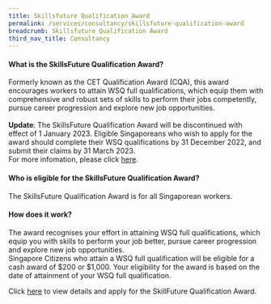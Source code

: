```yaml
---
title: Skillsfuture Qualification Award
permalink: /services/consultancy/skillsfuture-qualification-award
breadcrumb: Skillsfuture Qualification Award
third_nav_title: Consultancy
---
```

<h4>What is the SkillsFuture Qualification Award?</h4>
<p>Formerly known as the CET Qualification Award (CQA), this award encourages workers to attain WSQ full qualifications, which equip them with comprehensive 
and robust sets of skills to perform their jobs competently, pursue career progression and explore new job opportunities.
<br>
<br><b>Update</b>: The SkillsFuture Qualification Award will be discontinued with effect of 1 January 2023. Eligible Singaporeans who wish to apply for the award should complete their WSQ qualifications by 31 December 2022, and submit their claims by 31 March 2023. <br> For more infomation, please click <a href=" https://www.myskillsfuture.gov.sg/content/portal/en/career-resources/career-resources/education-career-personal-development/skillsfuture-funding-changes.html">here</a>.
</p>

<h4>Who is eligible for the SkillsFuture Qualification Award?</h4>
<p>The SkillsFuture Qualification Award is for all Singaporean workers.</p>

<h4>How does it work?</h4>
<p>The award recognises your effort in attaining WSQ full qualifications, which equip you with skills to perform your job better, pursue career progression and 
explore new job opportunities.<br>Singapore Citizens who attain a WSQ full qualification will be eligible for a cash award of $200 or $1,000.
Your eligibility for the award is based on the date of attainment of your WSQ full qualification.</p>

<p>Click <a href="https://programmes.myskillsfuture.sg/QualificationAward/ProgrammeDetails.aspx">here</a> to view details and apply for the SkillFuture Qualification Award.</p>